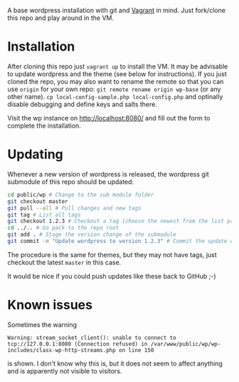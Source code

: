 A base wordpress installation with git and [Vagrant](https://www.vagrantup.com/) in mind. Just fork/clone this repo and play around in the VM.

# Installation

After cloning this repo just `vagrant up` to install the VM. It may be advisable to update wordpress and the theme (see below for instructions). If you just cloned the repo, you may also want to rename the remote so that you can use `origin` for your own repo: `git remote rename origin wp-base` (or any other name). `cp local-config-sample.php local-config.php` and optinally disable debugging and define keys and salts there.

Visit the wp instance on <http://localhost:8080/> and fill out the form to complete the installation.


# Updating

Whenever a new version of wordpress is released, the wordpress git submodule of this repo should be updated:

```bash
cd public/wp # Change to the sub module folder
git checkout master
git pull --all # Pull changes and new tags
git tag # List all tags
git checkout 1.2.3 # Checkout a tag (choose the newest from the list printed by the command abobe)
cd ../.. # Go pack to the repo root
git add . # Stage the version change of the submodule
git commit -m "Update wordpress to version 1.2.3" # Commit the update with a friendly message
```

The procedure is the same for themes, but they may not have tags, just checkout the latest `master` in this case.

It would be nice if you could push updates like these back to GitHub ;-)


# Known issues

Sometimes the warning

```
Warning: stream_socket_client(): unable to connect to tcp://127.0.0.1:8080 (Connection refused) in /var/www/public/wp/wp-includes/class-wp-http-streams.php on line 150
```

is shown. I don't know why this is, but it does not seem to affect anything and is apparently not visible to visitors.

